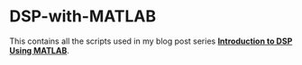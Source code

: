 # DSP-with-MATLAB
This contains all the scripts used in my blog post series [**Introduction to DSP Using MATLAB**](http://www.sohambhattacharyya.com/blog/Introduction-to-DSP-using-MATLAB-Part-I).
